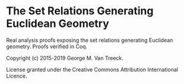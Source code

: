 # The Set Relations Generating Euclidean Geometry

Real analysis proofs exposing the set relations generating Euclidean geometry. Proofs verified in Coq.

Copyright (c) 2015-2019 George M. Van Treeck.

License granted under the Creative Commons Attribution International Licence.
